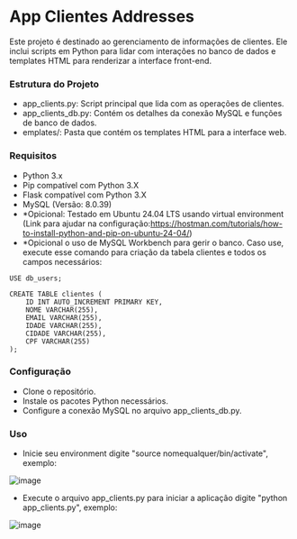 # **App Clientes Addresses**
Este projeto é destinado ao gerenciamento de informações de clientes. Ele inclui scripts em Python para lidar com interações no banco de dados e templates HTML para renderizar a interface front-end.

### Estrutura do Projeto
- app_clients.py: Script principal que lida com as operações de clientes.
- app_clients_db.py: Contém os detalhes da conexão MySQL e funções de banco de dados.
- emplates/: Pasta que contém os templates HTML para a interface web.

### Requisitos
- Python 3.x
- Pip compatível com Python 3.X
- Flask compatível com Python 3.X
- MySQL (Versão: 8.0.39)
- *Opicional: Testado em Ubuntu 24.04 LTS usando virtual environment (Link para ajudar na configuração:https://hostman.com/tutorials/how-to-install-python-and-pip-on-ubuntu-24-04/)
- *Opicional o uso de MySQL Workbench para gerir o banco. Caso use, execute esse comando para criação da tabela clientes e todos os campos necessários:

```
USE db_users;

CREATE TABLE clientes ( 
    ID INT AUTO_INCREMENT PRIMARY KEY,
    NOME VARCHAR(255),
    EMAIL VARCHAR(255),
    IDADE VARCHAR(255),
    CIDADE VARCHAR(255),
    CPF VARCHAR(255)
);
```


### Configuração
- Clone o repositório.
- Instale os pacotes Python necessários.
- Configure a conexão MySQL no arquivo app_clients_db.py.

### Uso
- Inicie seu environment digite "source nomequalquer/bin/activate", exemplo:

![image](https://github.com/user-attachments/assets/a70ea59e-811f-4e06-8934-76448f3e3176)
  
- Execute o arquivo app_clients.py para iniciar a aplicação digite "python app_clients.py", exemplo:

![image](https://github.com/user-attachments/assets/b63832a7-f9fa-46ff-939b-f977ba399af5)

